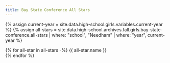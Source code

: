 ```yaml
---
title: Bay State Conference All Stars
---
```


{% assign current-year = site.data.high-school.girls.variables.current-year %}
{% assign all-stars = site.data.high-school.archives.fall.girls.bay-state-conference.all-stars | where: "school", "Needham" | where: "year", current-year %}

{% for all-star in all-stars -%}
  {{ all-star.name }} <br>
{% endfor %}
